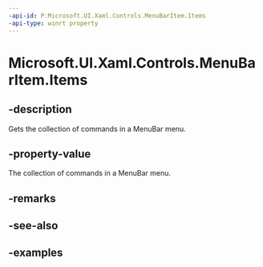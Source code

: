 ```yaml
---
-api-id: P:Microsoft.UI.Xaml.Controls.MenuBarItem.Items
-api-type: winrt property
---
```

<!-- Property syntax.
public IVector<MenuFlyoutItemBase> Items { get; }
-->

# Microsoft.UI.Xaml.Controls.MenuBarItem.Items


## -description

Gets the collection of commands in a MenuBar menu.


## -property-value

The collection of commands in a MenuBar menu.


## -remarks


## -see-also


## -examples


